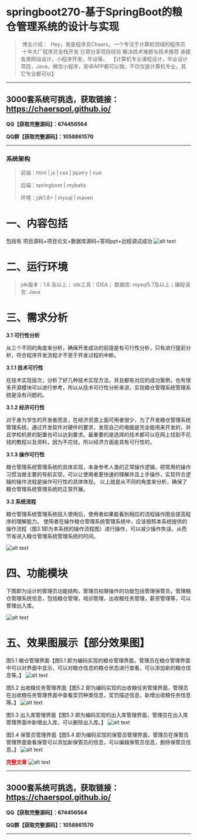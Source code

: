 # springboot270-基于SpringBoot的粮仓管理系统的设计与实现


>  博主介绍：
>  Hey，我是程序员Chaers，一个专注于计算机领域的程序员
>  十年大厂程序员全栈开发‍ 日常分享项目经验 解决技术难题与技术推荐 承接各类网站设计，小程序开发，毕设等。
>  【计算机专业课程设计，毕业设计项目，Java，微信小程序，安卓APP都可以做，不仅仅是计算机专业，其它专业都可以】

<hr>

## 3000套系统可挑选，获取链接：https://chaerspol.github.io/

<p size="5" color="red"><b>QQ【获取完整源码】：674456564</b></p>

<p size="5" color="red"><b>QQ群【获取完整源码】：1058861570</b></p>

<hr>

### 系统架构

> 前端：html | js | css | jquery | vue
>
> 后端：springboot | mybatis
> 
> 环境：jdk1.8+ | mysql | maven

# 一、内容包括
包括有  项目源码+项目论文+数据库源码+答辩ppt+远程调试成功
![alt text](images/image.png)

# 二、运行环境

> jdk版本：1.8 及以上； ide工具：IDEA； 数据库: mysql5.7及以上；编程语言: Java

# 三、需求分析

**3.1 可行性分析**

从三个不同的角度来分析，确保开发成功的前提是有可行性分析，只有进行提前分析，符合程序开发流程才不至于开发过程的中断。

**3.1.1 技术可行性**

在技术实现层次，分析了好几种技术实现方法，并且都有对应的成功案例，也有很多开源模块可以进行参考，所以从技术可行性分析来讲，实现粮仓管理系统管理系统是没有问题的。

**3.1.2 经济可行性**

对于身为学生的开发者而言，在经济资源上面可用者很少，为了开发粮仓管理系统管理系统，通过开发软件对硬件的要求，发现自己的电脑是完全能用来开发的，并且学校机房的配置也可以达到要求。最重要的是选择的技术都可以在网上找到不花钱的教程以及资料，因为不花钱，所以经济方面是具有可行性的。

**3.1.3 操作可行性**

粮仓管理系统管理系统的具体实现，本身参考人类的正常操作逻辑，把常用的操作习惯当做主要的导航实现，可以让使用者更快速的理解并且上手操作，实现符合逻辑的操作流程是操作可行性的具体体现。
以上就是从不同的角度来分析，确保了粮仓管理系统管理系统的正常开展。

**3.2 系统流程**

粮仓管理系统管理系统投入使用后，使用者如果能看到相应的流程操作图会提高程序的理解能力。
使用者在操作粮仓管理系统管理系统中，应该按照本系统提供的操作流程（图3.1即为本系统的操作流程图）进行操作，可以减少操作失误，从而节省进入粮仓管理系统管理系统的时间。

![alt text](images/image-1.png)

# 四、功能模块

下图即为设计的管理员功能结构，管理员权限操作的功能包括管理保管员，管理粮仓管理系统信息，包括粮仓管理，培训管理，出收粮任务管理，薪资管理等，可以管理出入库。

![alt text](images/image-2.png)

# 五、效果图展示【部分效果图】

图5.1 粮仓管理界面【图5.1 即为编码实现的粮仓管理界面，管理员在粮仓管理界面中可以对界面中显示，可以对粮仓信息的粮仓状态进行查看，可以添加新的粮仓信息等。】
![alt text](images/image-3.png)

图5.2 出收粮任务管理界面【图5.2 即为编码实现的出收粮任务管理界面，管理员在出收粮任务管理界面中查看奖罚种类信息，奖罚描述信息，新增出收粮任务信息等。】
![alt text](images/image-4.png)

图5.3 出入库管理界面【图5.3 即为编码实现的出入库管理界面，管理员在出入库管理界面中新增出入库，可以删除出入库。】
![alt text](images/image-5.png)

图5.4 保管员管理界面【图5.4 即为编码实现的保管员管理界面，管理员在保管员管理界面查看保管可以添加新保管员的信息，可以编辑保管员信息，删除保管员信息。】
![alt text](images/image-6.png)

 <font  color="red"><b>完整文章</b></font>
 ![alt text](images/image-7.png)

 <hr>

## 3000套系统可挑选，获取链接：https://chaerspol.github.io/

<p size="5" color="red"><b>QQ【获取完整源码】：674456564</b></p>

<p size="5" color="red"><b>QQ群【获取完整源码】：1058861570</b></p>

<hr>